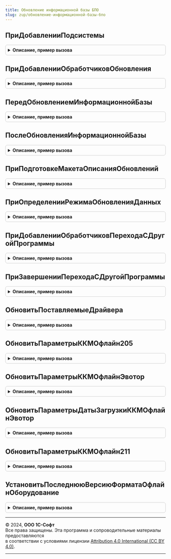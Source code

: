 ```yaml
---
title: Обновление информационной базы БПО
slug: zup/обновление-информационной-базы-бпо
---
```



## ПриДобавленииПодсистемы
<details style="margin: 1em 0; padding: 0.5em; border: 1px solid #ccc; border-radius: 6px;">

<summary style="font-weight: bold; cursor: pointer;">Описание, пример вызова</summary>

```bsl

////////////////////////////////////////////////////////////////////////////////
// Сведения о библиотеке (или конфигурации).

// Заполняет основные сведения о библиотеке или основной конфигурации.
// Библиотека, имя которой имя совпадает с именем конфигурации в метаданных, определяется как основная конфигурация.
//
// Параметры:
//  Описание - Структура - сведения о библиотеке:
//
//   * Имя                 - Строка - имя библиотеки, например, "СтандартныеПодсистемы".
//   * Версия              - Строка - версия в формате из 4-х цифр, например, "2.1.3.1".
//
//   * ТребуемыеПодсистемы - Массив - имена других библиотек (Строка), от которых зависит данная библиотека.
//                                    Обработчики обновления таких библиотек должны быть вызваны ранее
//                                    обработчиков обновления данной библиотеки.
//                                    При циклических зависимостях или, напротив, отсутствии каких-либо зависимостей,
//                                    порядок вызова обработчиков обновления определяется порядком добавления модулей
//                                    в процедуре ПриДобавленииПодсистем общего модуля
//                                    ПодсистемыКонфигурацииПереопределяемый.
//
Процедура ПриДобавленииПодсистемы(Описание) Экспорт
```

Пример вызова
```bsl
ОбновлениеИнформационнойБазыБПО.ПриДобавленииПодсистемы(Описание) 
```
</details>

## ПриДобавленииОбработчиковОбновления
<details style="margin: 1em 0; padding: 0.5em; border: 1px solid #ccc; border-radius: 6px;">

<summary style="font-weight: bold; cursor: pointer;">Описание, пример вызова</summary>

```bsl

////////////////////////////////////////////////////////////////////////////////
// Обработчики обновления информационной базы.

// Добавляет в список процедуры-обработчики обновления данных ИБ
// для всех поддерживаемых версий библиотеки или конфигурации.
// Вызывается перед началом обновления данных ИБ для построения плана обновления.
//
// Параметры:
// Обработчики - ТаблицаЗначений - описание полей, см. в процедуре.
//                ОбновлениеИнформационнойБазы.НоваяТаблицаОбработчиковОбновления.
//
// Пример добавления процедуры-обработчика в список:
//  Обработчик = Обработчики.Добавить();
//  Обработчик.Версия              = "1.1.0.0";
//  Обработчик.Процедура           = "ОбновлениеИБ.ПерейтиНаВерсию_1_1_0_0";
//  Обработчик.РежимВыполнения     = "Оперативно";
//
Процедура ПриДобавленииОбработчиковОбновления(Обработчики) Экспорт
```

Пример вызова
```bsl
ОбновлениеИнформационнойБазыБПО.ПриДобавленииОбработчиковОбновления(Обработчики) 
```
</details>

## ПередОбновлениемИнформационнойБазы
<details style="margin: 1em 0; padding: 0.5em; border: 1px solid #ccc; border-radius: 6px;">

<summary style="font-weight: bold; cursor: pointer;">Описание, пример вызова</summary>

```bsl

// Вызывается перед процедурами-обработчиками обновления данных ИБ.
//
Процедура ПередОбновлениемИнформационнойБазы() Экспорт
```

Пример вызова
```bsl
ОбновлениеИнформационнойБазыБПО.ПередОбновлениемИнформационнойБазы() 
```
</details>

## ПослеОбновленияИнформационнойБазы
<details style="margin: 1em 0; padding: 0.5em; border: 1px solid #ccc; border-radius: 6px;">

<summary style="font-weight: bold; cursor: pointer;">Описание, пример вызова</summary>

```bsl

// Вызывается после завершения обновления данных ИБ.
//
// Параметры:
//   ПредыдущаяВерсия       - Строка - версия до обновления. "0.0.0.0" для "пустой" ИБ.
//   ТекущаяВерсия          - Строка - версия после обновления.
//   ВыполненныеОбработчики - ДеревоЗначений - список выполненных процедур-обработчиков обновления,
//                                             сгруппированных по номеру версии.
//   ВыводитьОписаниеОбновлений - Булево - если установить Истина, то будет выведена форма
//                                с описанием обновлений. По умолчанию, Истина.
//                                Возвращаемое значение.
//   МонопольныйРежим           - Булево - Истина, если обновление выполнялось в монопольном режиме.
//
// Пример обхода выполненных обработчиков обновления:
//
//	Для Каждого Версия Из ВыполненныеОбработчики.Строки Цикл
//
//		Если Версия.Версия = "*" Тогда
//			// Обработчик, который может выполнятся при каждой смене версии.
//		Иначе
//			// Обработчик, который выполняется для определенной версии.
//		КонецЕсли;
//
//		Для Каждого Обработчик Из Версия.Строки Цикл
//			...
//		КонецЦикла;
//
//	КонецЦикла;
//
Процедура ПослеОбновленияИнформационнойБазы(Знач ПредыдущаяВерсия, Знач ТекущаяВерсия, Экспорт
```

Пример вызова
```bsl
ОбновлениеИнформационнойБазыБПО.ПослеОбновленияИнформационнойБазы(ПредыдущаяВерсия, ТекущаяВерсия, );
```
</details>

## ПриПодготовкеМакетаОписанияОбновлений
<details style="margin: 1em 0; padding: 0.5em; border: 1px solid #ccc; border-radius: 6px;">

<summary style="font-weight: bold; cursor: pointer;">Описание, пример вызова</summary>

```bsl

// Вызывается при подготовке табличного документа с описанием изменений в программе.
//
// Параметры:
//   Макет - ТабличныйДокумент - описание обновления всех библиотек и конфигурации.
//           Макет можно дополнить или заменить.
//           См. также общий макет ОписаниеИзмененийСистемы.
//
Процедура ПриПодготовкеМакетаОписанияОбновлений(Знач Макет) Экспорт
```

Пример вызова
```bsl
ОбновлениеИнформационнойБазыБПО.ПриПодготовкеМакетаОписанияОбновлений(Макет) 
```
</details>

## ПриОпределенииРежимаОбновленияДанных
<details style="margin: 1em 0; padding: 0.5em; border: 1px solid #ccc; border-radius: 6px;">

<summary style="font-weight: bold; cursor: pointer;">Описание, пример вызова</summary>

```bsl

// Позволяет переопределить режим обновления данных информационной базы.
// Для использования в редких (нештатных) случаях перехода, не предусмотренных в
// стандартной процедуре определения режима обновления.
//
// Параметры:
//   РежимОбновленияДанных - Строка - в обработчике можно присвоить одно из значений:
//              "НачальноеЗаполнение"     - если это первый запуск пустой базы (области данных);
//              "ОбновлениеВерсии"        - если выполняется первый запуск после обновление конфигурации базы данных;
//              "ПереходСДругойПрограммы" - если выполняется первый запуск после обновление конфигурации базы данных,
//                                          в которой изменилось имя основной конфигурации.
//
//   СтандартнаяОбработка  - Булево - если присвоить Ложь, то стандартная процедура
//                                    определения режима обновления не выполняется,
//                                    а используется значение РежимОбновленияДанных.
//
Процедура ПриОпределенииРежимаОбновленияДанных(РежимОбновленияДанных, СтандартнаяОбработка) Экспорт
```

Пример вызова
```bsl
ОбновлениеИнформационнойБазыБПО.ПриОпределенииРежимаОбновленияДанных(РежимОбновленияДанных, СтандартнаяОбработка) 
```
</details>

## ПриДобавленииОбработчиковПереходаСДругойПрограммы
<details style="margin: 1em 0; padding: 0.5em; border: 1px solid #ccc; border-radius: 6px;">

<summary style="font-weight: bold; cursor: pointer;">Описание, пример вызова</summary>

```bsl

// Добавляет в список процедуры-обработчики перехода с другой программы (с другим именем конфигурации).
// Например, для перехода между разными, но родственными конфигурациями: базовая -> проф -> корп.
// Вызывается перед началом обновления данных ИБ.
//
// Параметры:
//  Обработчики - ТаблицаЗначений - с колонками:
//    * ПредыдущееИмяКонфигурации - Строка - имя конфигурации, с которой выполняется переход;
//                                           или "*", если нужно выполнять при переходе с любой конфигурации.
//    * Процедура                 - Строка - полное имя процедуры-обработчика перехода с программы ПредыдущееИмяКонфигурации.
//                                  Например, "ОбновлениеИнформационнойБазыУПП.ЗаполнитьУчетнуюПолитику"
//                                  Обязательно должна быть экспортной.
//
// Пример добавления процедуры-обработчика в список:
//  Обработчик = Обработчики.Добавить();
//  Обработчик.ПредыдущееИмяКонфигурации  = "УправлениеТорговлей";
//  Обработчик.Процедура                  = "ОбновлениеИнформационнойБазыУПП.ЗаполнитьУчетнуюПолитику";
//
Процедура ПриДобавленииОбработчиковПереходаСДругойПрограммы(Обработчики) Экспорт
```

Пример вызова
```bsl
ОбновлениеИнформационнойБазыБПО.ПриДобавленииОбработчиковПереходаСДругойПрограммы(Обработчики) 
```
</details>

## ПриЗавершенииПереходаСДругойПрограммы
<details style="margin: 1em 0; padding: 0.5em; border: 1px solid #ccc; border-radius: 6px;">

<summary style="font-weight: bold; cursor: pointer;">Описание, пример вызова</summary>

```bsl

// Вызывается после выполнения всех процедур-обработчиков перехода с другой программы (с другим именем конфигурации),
// и до начала выполнения обновления данных ИБ.
//
// Параметры:
//  ПредыдущееИмяКонфигурации    - Строка - имя конфигурации до перехода.
//  ПредыдущаяВерсияКонфигурации - Строка - имя предыдущей конфигурации (до перехода).
//  Параметры                    - Структура -
//    * ВыполнитьОбновлениеСВерсии   - Булево - по умолчанию Истина. Если установить Ложь,
//        то будут выполнена только обязательные обработчики обновления (с версией "*").
//    * ВерсияКонфигурации           - Строка - номер версии после перехода.
//        По умолчанию, равен значению версии конфигурации в свойствах метаданных.
//        Для того чтобы выполнить, например, все обработчики обновления с версии ПредыдущаяВерсияКонфигурации,
//        следует установить значение параметра в ПредыдущаяВерсияКонфигурации.
//        Для того чтобы выполнить вообще все обработчики обновления, установить значение "0.0.0.1".
//    * ОчиститьСведенияОПредыдущейКонфигурации - Булево - по умолчанию Истина.
//        Для случаев когда предыдущая конфигурация совпадает по имени с подсистемой текущей конфигурации, следует указать Ложь.
//
Процедура ПриЗавершенииПереходаСДругойПрограммы(Знач ПредыдущееИмяКонфигурации, Знач ПредыдущаяВерсияКонфигурации, Параметры) Экспорт
```

Пример вызова
```bsl
ОбновлениеИнформационнойБазыБПО.ПриЗавершенииПереходаСДругойПрограммы(ПредыдущееИмяКонфигурации, ПредыдущаяВерсияКонфигурации, Параметры) 
```
</details>

## ОбновитьПоставляемыеДрайвера
<details style="margin: 1em 0; padding: 0.5em; border: 1px solid #ccc; border-radius: 6px;">

<summary style="font-weight: bold; cursor: pointer;">Описание, пример вызова</summary>

```bsl

// Обновить поставляемые драйвера БПО.
//
Процедура ОбновитьПоставляемыеДрайвера(Параметры = Неопределено) Экспорт
```

Пример вызова
```bsl
ОбновлениеИнформационнойБазыБПО.ОбновитьПоставляемыеДрайвера(Параметры);
```
</details>

## ОбновитьПараметрыККМОфлайн205
<details style="margin: 1em 0; padding: 0.5em; border: 1px solid #ccc; border-radius: 6px;">

<summary style="font-weight: bold; cursor: pointer;">Описание, пример вызова</summary>

```bsl

// Обновить параметры ККМ Офлайн.
//
Процедура ОбновитьПараметрыККМОфлайн205(Параметры = Неопределено) Экспорт
```

Пример вызова
```bsl
ОбновлениеИнформационнойБазыБПО.ОбновитьПараметрыККМОфлайн205(Параметры);
```
</details>

## ОбновитьПараметрыККМОфлайнЭвотор
<details style="margin: 1em 0; padding: 0.5em; border: 1px solid #ccc; border-radius: 6px;">

<summary style="font-weight: bold; cursor: pointer;">Описание, пример вызова</summary>

```bsl

// Обновить параметры ККМ Офлайн Эвотор.
//
Процедура ОбновитьПараметрыККМОфлайнЭвотор(Параметры = Неопределено) Экспорт
```

Пример вызова
```bsl
ОбновлениеИнформационнойБазыБПО.ОбновитьПараметрыККМОфлайнЭвотор(Параметры);
```
</details>

## ОбновитьПараметрыДатыЗагрузкиККМОфлайнЭвотор
<details style="margin: 1em 0; padding: 0.5em; border: 1px solid #ccc; border-radius: 6px;">

<summary style="font-weight: bold; cursor: pointer;">Описание, пример вызова</summary>

```bsl

Процедура ОбновитьПараметрыДатыЗагрузкиККМОфлайнЭвотор(Параметры = Неопределено) Экспорт
```

Пример вызова
```bsl
ОбновлениеИнформационнойБазыБПО.ОбновитьПараметрыДатыЗагрузкиККМОфлайнЭвотор(Параметры);
```
</details>

## ОбновитьПараметрыККМОфлайн211
<details style="margin: 1em 0; padding: 0.5em; border: 1px solid #ccc; border-radius: 6px;">

<summary style="font-weight: bold; cursor: pointer;">Описание, пример вызова</summary>

```bsl

// Обновить параметры ККМ Офлайн.
//
Процедура ОбновитьПараметрыККМОфлайн211(Параметры = Неопределено) Экспорт
```

Пример вызова
```bsl
ОбновлениеИнформационнойБазыБПО.ОбновитьПараметрыККМОфлайн211(Параметры);
```
</details>

## УстановитьПоследнююВерсиюФорматаОфлайнОборудование
<details style="margin: 1em 0; padding: 0.5em; border: 1px solid #ccc; border-radius: 6px;">

<summary style="font-weight: bold; cursor: pointer;">Описание, пример вызова</summary>

```bsl

Процедура УстановитьПоследнююВерсиюФорматаОфлайнОборудование(Параметры = Неопределено) Экспорт
```

Пример вызова
```bsl
ОбновлениеИнформационнойБазыБПО.УстановитьПоследнююВерсиюФорматаОфлайнОборудование(Параметры);
```
</details>

---

© 2024, **ООО 1С-Софт**  
Все права защищены. Эта программа и сопроводительные материалы предоставляются  
в соответствии с условиями лицензии [Attribution 4.0 International (CC BY 4.0)](https://creativecommons.org/licenses/by/4.0/legalcode).

---
